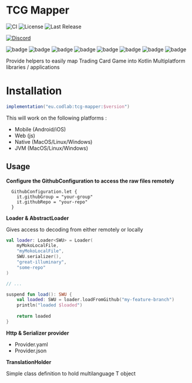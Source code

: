 # TCG Mapper

![CI](https://github.com/great-illuminary/tcg-mapper/actions/workflows/build.yml/badge.svg)
![License](https://img.shields.io/github/license/great-illuminary/tcg-mapper)
![Last Release](https://img.shields.io/github/v/release/great-illuminary/tcg-mapper)

[
![Discord](https://img.shields.io/badge/Discord-Lorcana_Manager-blue)
](https://discord.gg/cd4hRF2PXm)

![badge](https://img.shields.io/badge/json-kotlin-green)
![badge](https://img.shields.io/badge/android-blue)
![badge](https://img.shields.io/badge/ios-white)
![badge](https://img.shields.io/badge/js-yellow)
![badge](https://img.shields.io/badge/jvm-red)
![badge](https://img.shields.io/badge/linux-blue)
![badge](https://img.shields.io/badge/windows-blueviolet)
![badge](https://img.shields.io/badge/mac-orange)

Provide helpers to easily map Trading Card Game into Kotlin Multiplatform libraries / applications

# Installation

```gradle
implementation("eu.codlab:tcg-mapper:$version")
```

This will work on the following platforms :
- Mobile (Android/iOS)
- Web (js)
- Native (MacOS/Linux/Windows)
- JVM (MacOS/Linux/Windows)

## Usage

**Configure the GithubConfiguration to access the raw files remotely**
```
  GithubConfiguration.let {
    it.githubGroup = "your-group"
    it.githubRepo = "your-repo"
  }
```

**Loader & AbstractLoader**

Gives access to decoding from either remotely or locally

```kotlin
val loader: Loader<SWU> = Loader(
    myMokoLocalFile,
    "myMokoLocalFile",
    SWU.serializer(),
    "great-illuminary",
    "some-repo"
)

// ...

suspend fun load(): SWU {
    val loaded: SWU = loader.loadFromGithub("my-feature-branch")
    println("loaded $loaded")
    
    return loaded
}

```

**Http & Serializer provider**

- Provider.yaml
- Provider.json

**TranslationHolder**

Simple class definition to hold multilanguage T object